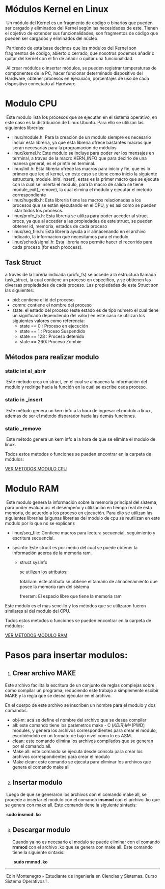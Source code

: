 # Módulos Kernel en Linux

​		Un módulo del Kernel es un fragmento de código o binarios que pueden ser cargado y eliminados del Kernel según las necesidades de este. Tienen el objetivo de extender sus funcionalidades, son fragmentos de código que pueden ser cargados y eliminados del núcleo.

​		Partiendo de esta base decimos que los módulos del Kernel son fragmentos de código, abierto o cerrado, que nosotros podemos añadir o quitar del kernel con el fin de añadir o quitar una funcionalidad.

​		Al crear módulos o insertar módulos, se pueden registrar temperaturas de componentes de la PC, hacer funcionar determinado dispositivo del Hardware, obtener procesos en ejecución, porcentajes de uso de cada dispositivo conectado al Hardware.

# Modulo CPU

​		Este modulo lista los procesos que se ejecutan en el sistema operativo, en este caso es la distribución de Linux Ubuntu. Para ello se utilizan las siguientes librerías:

- linux/module.h: Para la creación de un modulo siempre es necesario incluir esta libreria, ya que esta librería ofrece bastantes macros que seran necesarias para la programacion de módulos
- linux/kernel.h: Este modulo se incluye para poder ver los mensajes en terminal, a traves de la macro KERN_INFO que para decirlo de una manera general, es el println en terminal.
- linux/init.h: Esta libreria ofrece las macros para inicio y fin,  que es lo primero que lee el kernel, en este caso se tiene como inicio la siguiente estructura, module_init(_insert), estas es la primer macro que se ejecuta con la cual se inserta el modulo, para la macro de salida se tiene module_exit(_remove), la cual elimina el modulo y ejecutar el metodo correspondiente
- linux/hugetlb.h: Esta librería tiene las macros relacionadas a los procesos que se están ejecutando en el CPU, y es asi como se pueden listar todos los procesos.
- linux/profc_fs.h: Esta librería se utiliza para poder acceder al struct procs, ya que al acceder a las propiedades de este struct, se pueden obtener id, memoria, estados de cada proceso
- linux/seq_file.h: Esta libreria ayuda a ir almacenando en el archivo indicado, la informacion que necesitamos para el modulo
- linux/sched/signal.h: Esta libreria nos permite hacer el recorrido para cada proceso (for each proccess).

## Task Struct

a través de la librería indicada (profc_fs) se accede a la estructura llamada task_struct, la cual contiene un proceso en especifico, y se obtienen las diversas propiedades de cada proceso. Las propiedades de este Struct son las siguientes:

- pid: contiene el id del proceso.
- comm: contiene el nombre del proceso
- state: el estado del proceso (este estado es de tipo numero el cual tiene un significado dependiendo del valor) en este caso se utilizan los siguientes valores como referencia:
  - state == 0 : Proceso en ejecución
  - state == 1 : Proceso Suspendido
  - state == 128 : Proceso detenido
  - state == 260: Proceso Zombie

## Métodos para realizar modulo

### static int al_abrir

​		Este metodo crea un struct, en el cual se almacena la información del modulo y redirige hacia la función en la cual se escribe cada proceso.

### static in _insert

​		Este método genera un kern info a la hora de ingresar el modulo a linux, ademas de ser el método disparador hacia las demás funciones.

### static _remove

​		Este método genera un kern info a la hora de que se elimina el modulo de linux.		

Todos estos metodos o funciones se pueden encontrar en la carpeta de módulos:

[VER METODOS MODULO CPU](backend/modules/modulocpu/cpu_201709311.c)

# Modulo RAM

​		Este modulo genera la información sobre la memoria principal del sistema, para poder evaluar así el desempeño y utilización en tiempo real de esta memoria, de acuerdo a los proceso en ejecución. Para ello se utilizan las siguientes librerías (algunas librerias del modulo de cpu se reutilizan en este modulo por lo que no se explican):

- linux/seq_file: Contiene macros para lectura secuencial, seguimiento y escritura secuencial.

- sysinfo: Este struct es por medio del cual se puede obtener la información acerca de la memoria ram.

  - struct sysinfo

    se utilizan los atributos:

    totalram: este atributo se obtiene el tamaño de almacenamiento que posee la memoria ram del sistema

    freeram: El espacio libre que tiene la memoria ram

Este modulo es el mas sencillo y los métodos que se utilizaron fueron similares al del modulo del CPU.

Todos estos metodos o funciones se pueden encontrar en la carpeta de módulos:

[VER METODOS MODULO RAM](backend/modules/moduloram/ram_201709311.c)

# Pasos para insertar modulos:

1. ## Crear archivo MAKE 

Este archivo facilita la escritura de un conjunto de reglas complejas sobre como compilar un programa, reduciendo este trabajo a simplemente escibir MAKE y la regla que se desea ejecutar en el archivo.

En el cuerpo de este archivo se inscriben un nombre para el modulo y dos comandos.

- obj-m: acá se define el nombre del archivo que se desea compilar
- all: este comando tiene los parámetros make - C $(KDIR) M=$(PWD) modules, y genera los archivos correspondientes para crear el modulo, escribiéndolo en un formato de bajo nivel como lo es ASM.
- clean: este comando elimina los archivos compilados que se generan por el comando all.
- Make all: este comando se ejecuta desde consola para crear los archivos correspondientes para crear el modulo
- Make clean: este comando se ejecuta para eliminar los archivos que genera el comando make all

2. ## Insertar modulo

​	Luego de que se generaron los archivos con el comando make all, se procede a insertar el modulo con el comando **insmod** con el archivo .ko que se genera 	con make all. Este comando tiene la siguiente sintaxis:

​							**sudo insmod <nombredearchivo>.ko**

3. ## Descargar modulo

   Cuando ya no es necesario el modulo se puede eliminar con el comando **rmmod** con el archivo .ko que se genera con make all. Este comando tiene la siguiente sintaxis:

   ​					**sudo rmmod <nombredearchivo>.ko**

------

​                                                                                                  Edin Montenegro - Estudiante de Ingeniería en Ciencias y Sistemas. Curso Sistema Operativos 1.
